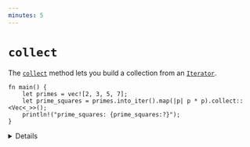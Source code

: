 ```yaml
---
minutes: 5
---
```


# `collect`

The [`collect`][3] method lets you build a collection from an [`Iterator`][2].

```rust,editable
fn main() {
    let primes = vec![2, 3, 5, 7];
    let prime_squares = primes.into_iter().map(|p| p * p).collect::<Vec<_>>();
    println!("prime_squares: {prime_squares:?}");
}
```

<details>

- Any iterator can be collected in to a `Vec`, `VecDeque`, or `HashSet`.
  Iterators that produce key-value pairs (i.e. a two-element tuple) can also be
  collected into `HashMap` and `BTreeMap`.

Show the students the definition for `collect` in the standard library docs.
There are two ways to specify the generic type `B` for this method:

- With the "turbofish": `some_iterator.collect::<COLLECTION_TYPE>()`, as shown.
  The `_` shorthand used here lets Rust infer the type of the `Vec` elements.
- With type inference: `let prime_squares: Vec<_> = some_iterator.collect()`.
  Rewrite the example to use this form.

## More to Explore

- If students are curious about how this works, you can bring up the
  [`FromIterator`][1] trait, which defines how each type of collection gets
  built from an iterator.
- In addition to the basic implementations of `FromIterator` for `Vec`,
  `HashMap`, etc., there are also more specialized implementations which let you
  do cool things like convert an `Iterator<Item = Result<V, E>>` into a
  `Result<Vec<V>, E>`.
- The reason type annotations are often needed with `collect` is because it's
  generic over its return type. This makes it harder for the compiler to infer
  the correct type in a lot of cases.

</details>

[1]: https://doc.rust-lang.org/std/iter/trait.FromIterator.html
[2]: https://doc.rust-lang.org/std/iter/trait.Iterator.html
[3]: https://doc.rust-lang.org/std/iter/trait.Iterator.html#method.collect
